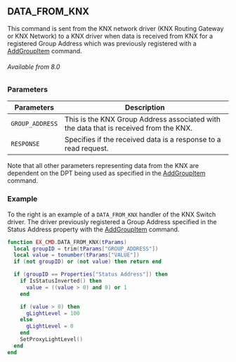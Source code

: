 ## DATA\_FROM\_KNX

This command is sent from the KNX network driver (KNX Routing Gateway or KNX Network) to a KNX driver when data is received from KNX for a registered Group Address which was previously registered with a [AddGroupItem][1] command.

###### Available from 8.0


### Parameters

| Parameters  | Description |
| --- | --- |
| `GROUP_ADDRESS` | This is the KNX Group Address associated with the data that is received from the KNX. |
| `RESPONSE` | Specifies if the received data is a response to a read request. |


Note that all other parameters representing data from the KNX are dependent on the DPT being used as specified in the [AddGroupItem][2] command.


### Example

To the right is an example of a `DATA_FROM_KNX` handler of the KNX Switch driver. The driver previously registered a Group Address specified in the Status Address property with the [AddGroupItem][3] command.


```lua
function EX_CMD.DATA_FROM_KNX(tParams)
  local groupID = trim(tParams["GROUP_ADDRESS"])
  local value = tonumber(tParams["VALUE"])
  if (not groupID) or (not value) then return end

  if (groupID == Properties["Status Address"]) then
    if IsStatusInverted() then
      value = ((value > 0) and 0) or 1
    end

    if (value > 0) then
      gLightLevel = 100
    else
      gLightLevel = 0
    end
    SetProxyLightLevel()
  end
end
```

[1]:	https://control4.github.io/docs-driverworks-draft/#add_group_item
[2]:	https://control4.github.io/docs-driverworks-draft/#add_group_item
[3]:	https://control4.github.io/docs-driverworks-draft/#add_group_item